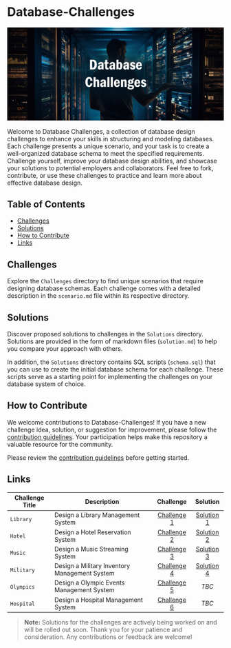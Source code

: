 # Database-Challenges

![Database Image](images/database-image.png)

 Welcome to Database Challenges, a collection of database design challenges to enhance your skills in structuring and modeling databases. Each challenge presents a unique scenario, and your task is to create a well-organized database schema to meet the specified requirements. Challenge yourself, improve your database design abilities, and showcase your solutions to potential employers and collaborators. Feel free to fork, contribute, or use these challenges to practice and learn more about effective database design.

## Table of Contents
- [Challenges](#challenges)
- [Solutions](#solutions)
- [How to Contribute](#how-to-contribute)
- [Links](#links)

## Challenges

Explore the `Challenges` directory to find unique scenarios that require designing database schemas. Each challenge comes with a detailed description in the `scenario.md` file within its respective directory.

## Solutions

Discover proposed solutions to challenges in the `Solutions` directory. Solutions are provided in the form of markdown files (`solution.md`) to help you compare your approach with others.

In addition, the `Solutions` directory contains SQL scripts (`schema.sql`) that you can use to create the initial database schema for each challenge. These scripts serve as a starting point for implementing the challenges on your database system of choice.


## How to Contribute

We welcome contributions to Database-Challenges! If you have a new challenge idea, solution, or suggestion for improvement, please follow the [contribution guidelines](CONTRIBUTING.md). Your participation helps make this repository a valuable resource for the community.

Please review the [contribution guidelines](CONTRIBUTING.md) before getting started.

## Links

| Challenge Title | Description | Challenge | Solution|
|------------------|-----------------------|:-----------------:|:---------------:|
| `Library`      | Design a Library Management System         | [Challenge 1](Challenges/C1%20-%20Library/scenario.md)     | [Solution 1](Solutions/C1%20-%20Library/solution.md)|
| `Hotel`      | Design a Hotel Reservation System         | [Challenge 2](Challenges/C2%20-%20Hotel/scenario.md)     | [Solution 2](Solutions/C2%20-%20Hotel/solution.md)|
| `Music`      | Design a Music Streaming System         | [Challenge 3](Challenges/C3%20-%20Music/scenario.md)     | [Solution 3](Solutions/C3%20-%20Music/solution.md) |
| `Military`      | Design a Military Inventory Management System         | [Challenge 4](Challenges/C4%20-%20Military/scenario.md)     | [Solution 4](Solutions/C4%20-%20Military/solution.md) |
| `Olympics`      | Design a Olympic Events Management System         | [Challenge 5](Challenges/C5%20-%20Olympics/scenario.md)     | *TBC* |
| `Hospital`      | Design a Hospital Management System         | [Challenge 6](Challenges/C6%20-%20Hospital/scenario.md)     | *TBC* |

> **Note:** Solutions for the challenges are actively being worked on and will be rolled out soon. Thank you for your patience and consideration. Any contributions or feedback are welcome!
